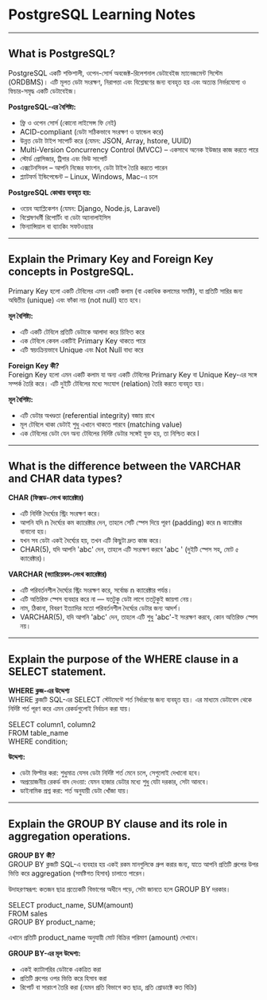 #  PostgreSQL Learning Notes

---

## What is PostgreSQL?

PostgreSQL একটি শক্তিশালী, ওপেন-সোর্স অবজেক্ট-রিলেশনাল ডেটাবেইজ ম্যানেজমেন্ট সিস্টেম (ORDBMS)। এটি মূলত ডেটা সংরক্ষণ, নিরাপত্তা এবং বিশ্লেষণের জন্য ব্যবহৃত হয় এবং অত্যন্ত নির্ভরযোগ্য ও ফিচার-সমৃদ্ধ একটি ডেটাবেইজ।

**PostgreSQL-এর বৈশিষ্ট্য:**  
- ফ্রি ও ওপেন সোর্স (কোনো লাইসেন্স ফি নেই)  
- ACID-compliant (ডেটা সঠিকভাবে সংরক্ষণ ও হ্যান্ডেল করে)  
- উন্নত ডেটা টাইপ সাপোর্ট করে (যেমন: JSON, Array, hstore, UUID)  
- Multi-Version Concurrency Control (MVCC) – একসাথে অনেক ইউজার কাজ করতে পারে  
- স্টোর্ড প্রোসিজার, ট্রিগার এবং ভিউ সাপোর্ট  
- এক্সটেনসিবল – আপনি নিজের ফাংশন, ডেটা টাইপ তৈরি করতে পারেন  
- প্ল্যাটফর্ম ইন্ডিপেন্ডেন্ট – Linux, Windows, Mac-এ চলে  

**PostgreSQL কোথায় ব্যবহৃত হয়:**  
- ওয়েব অ্যাপ্লিকেশন (যেমন: Django, Node.js, Laravel)  
- বিশ্লেষণধর্মী রিপোর্টিং বা ডেটা অ্যানালাইসিস  
- ফিন্যান্সিয়াল বা ব্যাংকিং সফটওয়্যার

---

## Explain the Primary Key and Foreign Key concepts in PostgreSQL.

Primary Key হলো একটি টেবিলের এমন একটি কলাম (বা একাধিক কলামের সমষ্টি), যা প্রতিটি সারির জন্য অদ্বিতীয় (unique) এবং ফাঁকা নয় (not null) হতে হবে।

**মূল বৈশিষ্ট্য:**  
- এটি একটি টেবিলে প্রতিটি ডেটাকে আলাদা করে চিহ্নিত করে  
- এক টেবিলে কেবল একটিই Primary Key থাকতে পারে  
- এটি স্বয়ংক্রিয়ভাবে Unique এবং Not Null বাধ্য করে

**Foreign Key কী?**  
Foreign Key হলো এমন একটি কলাম যা অন্য একটি টেবিলের Primary Key বা Unique Key-এর সঙ্গে সম্পর্ক তৈরি করে। এটি দুইটি টেবিলের মধ্যে সংযোগ (relation) তৈরি করতে ব্যবহৃত হয়।

**মূল বৈশিষ্ট্য:**  
- এটি ডেটার অখণ্ডতা (referential integrity) বজায় রাখে  
- মূল টেবিলে থাকা ডেটাই শুধু এখানে থাকতে পারবে (matching value)  
- এক টেবিলের ডেটা যেন অন্য টেবিলের নির্দিষ্ট ডেটার সঙ্গেই যুক্ত হয়, তা নিশ্চিত করে l

---

## What is the difference between the VARCHAR and CHAR data types?

**CHAR (ফিক্সড-লেংথ ক্যারেক্টার)**  
- এটি নির্দিষ্ট দৈর্ঘ্যের স্ট্রিং সংরক্ষণ করে।  
- আপনি যদি n দৈর্ঘ্যের কম ক্যারেক্টার দেন, তাহলে সেটি স্পেস দিয়ে পূরণ (padding) করে n ক্যারেক্টার বানানো হয়।  
- যখন সব ডেটা একই দৈর্ঘ্যের হয়, তখন এটি কিছুটা দ্রুত কাজ করে।  
- CHAR(5), যদি আপনি 'abc' দেন, তাহলে এটি সংরক্ষণ করবে 'abc ' (দুইটি স্পেস সহ, মোট ৫ ক্যারেক্টার)।

**VARCHAR (ভ্যারিয়েবল-লেংথ ক্যারেক্টার)**  
- এটি পরিবর্তনশীল দৈর্ঘ্যের স্ট্রিং সংরক্ষণ করে, সর্বোচ্চ n ক্যারেক্টার পর্যন্ত।  
- এটি অতিরিক্ত স্পেস ব্যবহার করে না — যতটুকু ডেটা লাগে ততটুকুই জায়গা নেয়।  
- নাম, ঠিকানা, বিবরণ ইত্যাদির মতো পরিবর্তনশীল দৈর্ঘ্যের ডেটার জন্য আদর্শ।  
- VARCHAR(5), যদি আপনি 'abc' দেন, তাহলে এটি শুধু 'abc'-ই সংরক্ষণ করবে, কোন অতিরিক্ত স্পেস নয়।

---

## Explain the purpose of the WHERE clause in a SELECT statement.

**WHERE ক্লজ-এর উদ্দেশ্য**  
WHERE ক্লজটি SQL-এর SELECT স্টেটমেন্টে শর্ত নির্ধারণের জন্য ব্যবহৃত হয়। এর মাধ্যমে ডেটাবেস থেকে নির্দিষ্ট শর্ত পূরণ করে এমন রেকর্ডগুলোই নির্বাচন করা যায়।

SELECT column1, column2  
FROM table_name  
WHERE condition;

**উদ্দেশ্য:**  
- ডেটা ফিল্টার করা: শুধুমাত্র যেসব ডেটা নির্দিষ্ট শর্ত মেনে চলে, সেগুলোই দেখানো হবে।  
- অপ্রয়োজনীয় রেকর্ড বাদ দেওয়া: যেমন হাজার ডেটার মধ্যে শুধু যেটা দরকার, সেটা আনবে।  
- ডাইনামিক প্রশ্ন করা: শর্ত অনুযায়ী ডেটা খোঁজা যায়।

---

## Explain the GROUP BY clause and its role in aggregation operations.

**GROUP BY কী?**  
GROUP BY ক্লজটি SQL-এ ব্যবহার হয় একই রকম মানগুলিকে গ্রুপ করার জন্য, যাতে আপনি প্রতিটি গ্রুপের উপর ভিত্তি করে aggregation (সমষ্টিগত হিসাব) চালাতে পারেন।

উদাহরণস্বরূপ: কতজন ছাত্র প্রত্যেকটি বিভাগের অধীনে পড়ে, সেটা জানতে হলে GROUP BY দরকার।

SELECT product_name, SUM(amount)  
FROM sales  
GROUP BY product_name;

এখানে প্রতিটি product_name অনুযায়ী মোট বিক্রির পরিমাণ (amount) দেখাবে।

**GROUP BY-এর মূল উদ্দেশ্য:**  
- একই ক্যাটাগরির ডেটাকে একত্রিত করা  
- প্রতিটি গ্রুপের ওপর ভিত্তি করে হিসাব করা  
- রিপোর্ট বা সারাংশ তৈরি করা (যেমন প্রতি বিভাগে কত ছাত্র, প্রতি প্রোডাক্টে কত বিক্রি)
